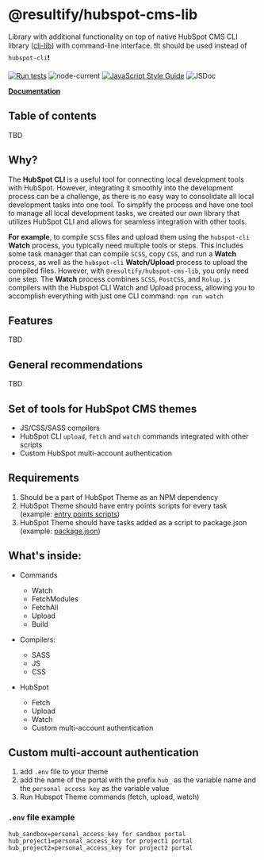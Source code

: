 # @resultify/hubspot-cms-lib
Library with additional functionality on top of native HubSpot CMS CLI library ([cli-lib](https://github.com/HubSpot/hubspot-cli/tree/master/packages/cli-lib)) with command-line interface. ❗It should be used instead of `hubspot-cli`❗

[![Run tests](https://github.com/Resultify/hubspot-cms-lib/actions/workflows/test.yml/badge.svg)](https://github.com/Resultify/hubspot-cms-lib/actions/workflows/test.yml)
![node-current](https://img.shields.io/node/v/@resultify/hubspot-cms-lib)
[![JavaScript Style Guide](https://img.shields.io/badge/code_style-standard-brightgreen.svg)](https://standardjs.com)
![JSDoc](https://img.shields.io/badge/API\%20documentation-JSDoc-yellow)

[**Documentation**](https://resultify.github.io/hubspot-cms-lib)

## Table of contents
TBD

## Why?
The **HubSpot CLI** is a useful tool for connecting local development tools with HubSpot. However, integrating it smoothly into the development process can be a challenge, as there is no easy way to consolidate all local development tasks into one tool. To simplify the process and have one tool to manage all local development tasks, we created our own library that utilizes HubSpot CLI and allows for seamless integration with other tools.

**For example**, to compile `SCSS` files and upload them using the `hubspot-cli` **Watch** process, you typically need multiple tools or steps. This includes some task manager that can compile `SCSS`, copy `CSS`, and run a **Watch** process, as well as the `hubspot-cli` **Watch/Upload** process to upload the compiled files. However, with `@resultify/hubspot-cms-lib`, you only need one step. The **Watch** process combines `SCSS`, `PostCSS`, and `Rolup.js` compilers with the Hubspot CLI Watch and Upload process, allowing you to accomplish everything with just one CLI command: `npm run watch`


## Features
TBD


## General recommendations
TBD


## Set of tools for HubSpot CMS themes
- JS/CSS/SASS compilers
- HubSpot CLI `upload`, `fetch` and `watch` commands integrated with other scripts
- Custom HubSpot multi-account authentication

## Requirements
1. Should be a part of HubSpot Theme as an NPM dependency
2. HubSpot Theme should have entry points scripts for every task (example: [entry points scripts](https://github.com/Resultify/nimbly-lite/tree/master/build))
3. HubSpot Theme should have tasks added as a script to package.json (example: [package.json](https://github.com/Resultify/nimbly-lite/blob/master/package.json#L9))

## What's inside:

- Commands
  - Watch
  - FetchModules
  - FetchAll
  - Upload
  - Build

- Compilers:
  - SASS
  - JS
  - CSS

- HubSpot
  - Fetch
  - Upload
  - Watch
  - Custom multi-account authentication

## Custom multi-account authentication

1. add `.env` file to your theme
2. add the name of the portal with the prefix `hub_` as the variable name and the `personal access key` as the variable value
3. Run Hubspot Theme commands (fetch, upload, watch)

### `.env` file example

```
hub_sandbox=personal_access_key for sandbox portal
hub_project1=personal_access_key for project1 portal
hub_project2=personal_access_key for project2 portal
```

